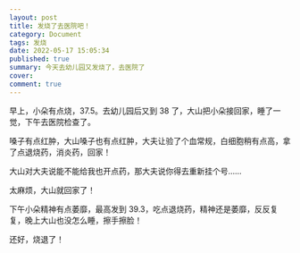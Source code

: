 ```yaml
---
layout: post
title: 发烧了去医院吧！
category: Document
tags: 发烧
date: 2022-05-17 15:05:34
published: true
summary: 今天去幼儿园又发烧了，去医院了
cover: 
comment: true
---
```


早上，小朵有点烧，37.5。去幼儿园后又到 38 了，大山把小朵接回家，睡了一觉，下午去医院检查了。

嗓子有点红肿，大山嗓子也有点红肿，大夫让验了个血常规，白细胞稍有点高，拿了点退烧药，消炎药，回家！

大山对大夫说能不能给我也开点药，那大夫说你得去重新挂个号……

太麻烦，大山就回家了！

下午小朵精神有点萎靡，最高发到 39.3，吃点退烧药，精神还是萎靡，反反复复，晚上大山也没怎么睡，擦手擦脸！

还好，烧退了！

